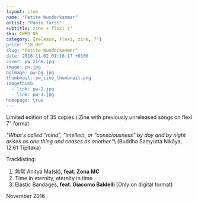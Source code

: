 ```yaml
---
layout: item
name: "Petite Wunderkammer"
artist: "Paolo Tarsi"
subtitle: zine + flexi 7"
sku: CWRD 06
category: [release, flexi, zine, 7"]
price: "18.00"
slug: "Petite Wunderkammer"
date: 2016-11-02 01:16:17 +0100
cover: pw_zine.jpg
image: pw.jpg
bgimage: pw-bg.jpg
thumbnail: pw_zine_thumbnail.png
imagethumb:
  - link: pw-2.jpg
  - link: pw-3.jpg
homepage: true
---
```


Limited edition of 35 copies \\
Zine with previously unreleased songs on flexi 7" format

*"What's called "mind", "intellect, or "consciousness" by day and by night arises as one thing and ceases as another."*\\
(Buddha Saṃyutta Nikāya, 12.61 Tipitaka)

Tracklisting:

01. 無常 Anitya Ma(sk), **feat. Zona MC**
02. Time in eternity, eternity in time 
03. Elastic Bandages, **feat. Giacomo Baldelli** [Only on digital format]

November 2016